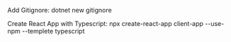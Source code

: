 ﻿Add Gitignore:
dotnet new gitignore


Create React App with Typescript:
npx create-react-app client-app --use-npm --templete typescript
